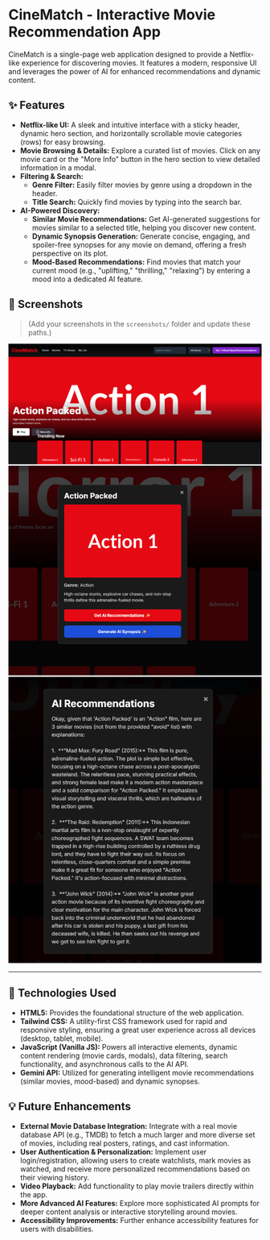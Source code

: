 # CineMatch - Interactive Movie Recommendation App

CineMatch is a single-page web application designed to provide a Netflix-like experience for discovering movies. It features a modern, responsive UI and leverages the power of AI for enhanced recommendations and dynamic content.

## ✨ Features

* **Netflix-like UI:** A sleek and intuitive interface with a sticky header, dynamic hero section, and horizontally scrollable movie categories (rows) for easy browsing.
* **Movie Browsing & Details:** Explore a curated list of movies. Click on any movie card or the "More Info" button in the hero section to view detailed information in a modal.
* **Filtering & Search:**
    * **Genre Filter:** Easily filter movies by genre using a dropdown in the header.
    * **Title Search:** Quickly find movies by typing into the search bar.
* **AI-Powered Discovery:**
    * **Similar Movie Recommendations:** Get AI-generated suggestions for movies similar to a selected title, helping you discover new content.
    * **Dynamic Synopsis Generation:** Generate concise, engaging, and spoiler-free synopses for any movie on demand, offering a fresh perspective on its plot.
    * **Mood-Based Recommendations:** Find movies that match your current mood (e.g., "uplifting," "thrilling," "relaxing") by entering a mood into a dedicated AI feature.

## 📸 Screenshots

> (Add your screenshots in the `screenshots/` folder and update these paths.)

![Screenshot 1](front_page.png)
![Screenshot 2](Feature.png)
![Screenshot 3](Recommended_movie.png)


---

  
## 🚀 Technologies Used

* **HTML5:** Provides the foundational structure of the web application.
* **Tailwind CSS:** A utility-first CSS framework used for rapid and responsive styling, ensuring a great user experience across all devices (desktop, tablet, mobile).
* **JavaScript (Vanilla JS):** Powers all interactive elements, dynamic content rendering (movie cards, modals), data filtering, search functionality, and asynchronous calls to the AI API.
* **Gemini API:** Utilized for generating intelligent movie recommendations (similar movies, mood-based) and dynamic synopses.

## 💡 Future Enhancements

* **External Movie Database Integration:** Integrate with a real movie database API (e.g., TMDB) to fetch a much larger and more diverse set of movies, including real posters, ratings, and cast information.
* **User Authentication & Personalization:** Implement user login/registration, allowing users to create watchlists, mark movies as watched, and receive more personalized recommendations based on their viewing history.
* **Video Playback:** Add functionality to play movie trailers directly within the app.
* **More Advanced AI Features:** Explore more sophisticated AI prompts for deeper content analysis or interactive storytelling around movies.
* **Accessibility Improvements:** Further enhance accessibility features for users with disabilities.
